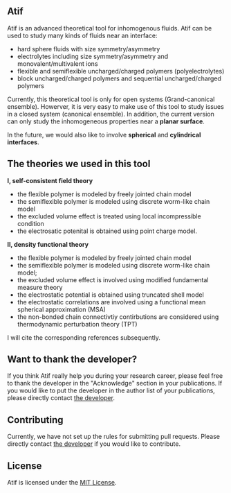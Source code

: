 ## Atif
Atif is an advanced theoretical tool for inhomogenous fluids. Atif can be used to study many kinds of fluids near an interface:
* hard sphere fluids with size symmetry/asymmetry 
* electrolytes including size symmetry/asymmetry and monovalent/multivalent ions
* flexible and semiflexible uncharged/charged polymers (polyelectrolytes)
* block uncharged/charged polymers and sequential uncharged/charged polymers

Currently, this theoretical tool is only for open systems (Grand-canonical ensemble). Howerver, it is very easy to make use of this tool to study issues in a closed system (canonical ensemble). In addition, the current version can only study the inhomogeneous properties near a **planar surface**. 

In the future, we would also like to involve **spherical** and **cylindrical interfaces**.

## The theories we used in this tool

**I, self-consistent field theory** 
* the flexible polymer is modeled by freely jointed chain model
* the semiflexible polymer is modeled using discrete worm-like chain model
* the excluded volume effect is treated using local incompressible condition
* the electrosatic potenital is obtained using point charge model.

**II, density functional theory**
* the flexible polymer is modeled by freely jointed chain model
* the semiflexible polymer is modeled using discrete worm-like chain model;
* the excluded volume effect is involved using modified fundamental measure theory
* the electrostatic potential is obtained using truncated shell model
* the electrostatic correlations are involved using a functional mean spherical approximation (MSA)
* the non-bonded chain connectivtiy contirbutions are considered using thermodynamic perturbation theory (TPT)

I will cite the corresponding references subsequently.

## Want to thank the developer?
If you think Atif really help you during your research career, please feel free to thank the developer in the "Acknowledge" section in your publications. If you would like to put the developer in the author list of your publications, please directly contact [the developer](https://github.com/jiangj-physchem).

## Contributing

Currently, we have not set up the rules for submitting pull requests. Please directly contact [the developer](https://github.com/jiangj-physchem) if you would like to contribute.

## License

Atif is licensed under the [MIT License](LICENSE.md).
